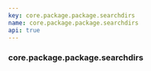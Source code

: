 ```yaml
---
key: core.package.package.searchdirs
name: core.package.package.searchdirs
api: true
---
```


### core.package.package.searchdirs
